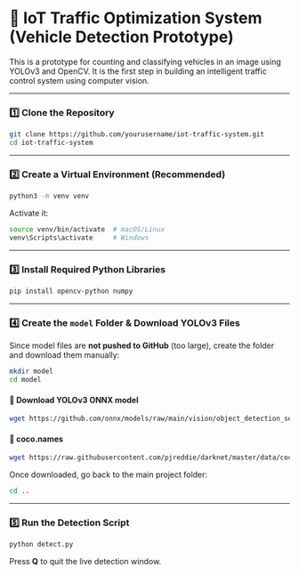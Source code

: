 # 🚦 IoT Traffic Optimization System (Vehicle Detection Prototype)

This is a prototype for counting and classifying vehicles in an image using YOLOv3 and OpenCV. It is the first step in building an intelligent traffic control system using computer vision.

---

### 1️⃣ Clone the Repository
```bash
git clone https://github.com/yourusername/iot-traffic-system.git
cd iot-traffic-system
````

---

### 2️⃣ Create a Virtual Environment (Recommended)

```bash
python3 -m venv venv
```

Activate it:

```bash
source venv/bin/activate  # macOS/Linux
venv\Scripts\activate     # Windows
```

---

### 3️⃣ Install Required Python Libraries

```bash
pip install opencv-python numpy
```

---

### 4️⃣ Create the `model` Folder & Download YOLOv3 Files

Since model files are **not pushed to GitHub** (too large), create the folder and download them manually:

```bash
mkdir model
cd model
```

#### 🔽 Download YOLOv3 ONNX model

```bash
wget https://github.com/onnx/models/raw/main/vision/object_detection_segmentation/yolov3/model/yolov3-8.onnx
```

#### 📄 coco.names

```bash
wget https://raw.githubusercontent.com/pjreddie/darknet/master/data/coco.names
```

Once downloaded, go back to the main project folder:

```bash
cd ..
```

---

### 5️⃣ Run the Detection Script

```bash
python detect.py
```

Press **Q** to quit the live detection window.

